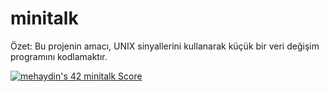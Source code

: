 # minitalk
Özet: Bu projenin amacı, UNIX sinyallerini kullanarak küçük bir veri değişim programını kodlamaktır.

[![mehaydin's 42 minitalk Score](https://badge42.vercel.app/api/v2/cl9goquqf00540fmp6v4syivq/project/2911066)](https://github.com/JaeSeoKim/badge42)
